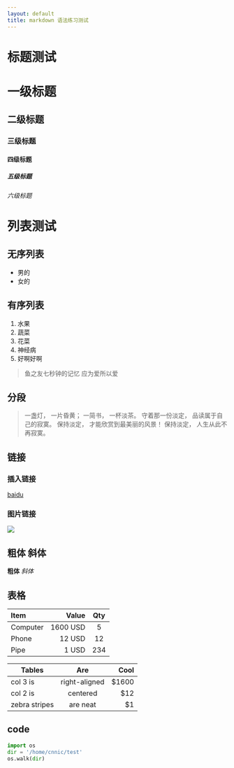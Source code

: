 ```yaml
---
layout: default
title: markdown 语法练习测试
---
```


# 标题测试
# 一级标题
## 二级标题
### 三级标题
#### 四级标题
##### 五级标题
###### 六级标题
 
# 列表测试
## 无序列表
* 男的
* 女的

## 有序列表

1. 水果
1. 蔬菜
3. 花菜
4. 神经病
4. 好啊好啊

> 鱼之友七秒钟的记忆
> 应为爱所以爱

## 分段
> 一盏灯， 一片昏黄； 一简书， 一杯淡茶。 守着那一份淡定， 品读属于自己的寂寞。 保持淡定， 才能欣赏到最美丽的风景！ 保持淡定， 人生从此不再寂寞。

## 链接
### 插入链接
[baidu](http://www.baidu.com)
### 图片链接
![](http://img3.douban.com/lpic/s27601780.jpg)
## 粗体 斜体
**粗体** *斜体*
## 表格
| Item      |    Value | Qty  |
| :-------- | --------:| :--: |
| Computer  | 1600 USD |  5   |
| Phone     |   12 USD |  12  |
| Pipe      |    1 USD | 234  |

| Tables        | Are           | Cool  |
| ------------- |:-------------:| -----:|
| col 3 is      | right-aligned | $1600 |
| col 2 is      | centered      |   $12 |
| zebra stripes | are neat      |    $1 |


## code

```` python
import os
dir = '/home/cnnic/test'
os.walk(dir)
````



